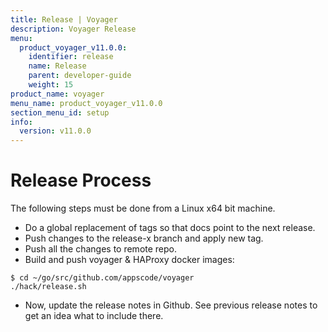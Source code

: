 ```yaml
---
title: Release | Voyager
description: Voyager Release
menu:
  product_voyager_v11.0.0:
    identifier: release
    name: Release
    parent: developer-guide
    weight: 15
product_name: voyager
menu_name: product_voyager_v11.0.0
section_menu_id: setup
info:
  version: v11.0.0
---
```


# Release Process

The following steps must be done from a Linux x64 bit machine.

- Do a global replacement of tags so that docs point to the next release.
- Push changes to the release-x branch and apply new tag.
- Push all the changes to remote repo.
- Build and push voyager & HAProxy docker images:

```console
$ cd ~/go/src/github.com/appscode/voyager
./hack/release.sh
```

- Now, update the release notes in Github. See previous release notes to get an idea what to include there.
